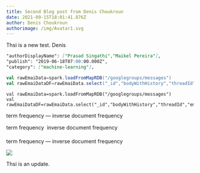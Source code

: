 ```yaml
---
title: Second Blog post from Denis Choukroun
date: 2021-09-15T18:01:41.876Z
author: Denis Choukroun
authorimage: /img/Avatar1.svg
---
```

Thsi is a new test.
Denis

```markdown
"authorDisplayName": ["Prasad Singathi","Maikel Pereira"],
"publish": "2019-06-18T07:00:00.000Z",
"category": ["machine-learning"],
```

```scala
val rawEmaiData=spark.loadFromMapRDB("/googlegroups/messages")
val rawEmaiDataDF=rawEmaiData.select("_id","bodyWithHistory","threadId","emailDate")
```

```
val rawEmaiData=spark.loadFromMapRDB("/googlegroups/messages")
val rawEmaiDataDF=rawEmaiData.select("_id","bodyWithHistory","threadId","emailDate")
```

term frequency &mdash; inverse document frequency

term frequency &#151; inverse document frequency

term frequency — inverse document frequency

![](/img/image-test2.png)

Thsi is an update.